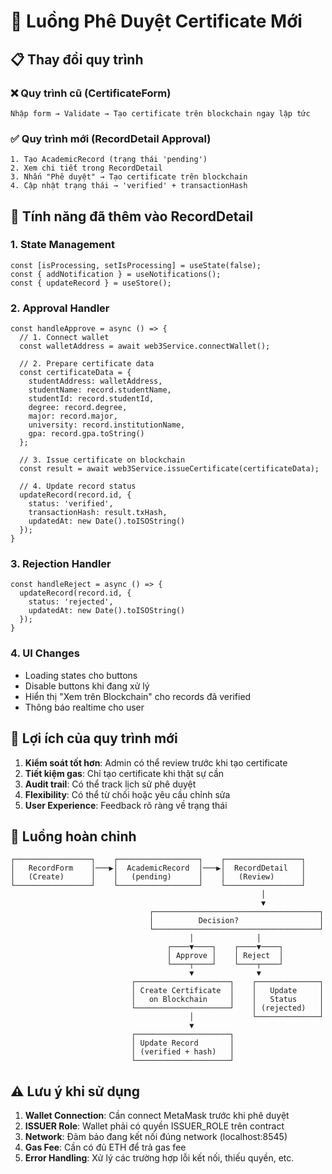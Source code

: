 # 🔄 Luồng Phê Duyệt Certificate Mới

## 📋 Thay đổi quy trình

### ❌ **Quy trình cũ (CertificateForm)**
```
Nhập form → Validate → Tạo certificate trên blockchain ngay lập tức
```

### ✅ **Quy trình mới (RecordDetail Approval)**
```
1. Tạo AcademicRecord (trạng thái 'pending')
2. Xem chi tiết trong RecordDetail  
3. Nhấn "Phê duyệt" → Tạo certificate trên blockchain
4. Cập nhật trạng thái → 'verified' + transactionHash
```

## 🔧 **Tính năng đã thêm vào RecordDetail**

### **1. State Management**
```tsx
const [isProcessing, setIsProcessing] = useState(false);
const { addNotification } = useNotifications();
const { updateRecord } = useStore();
```

### **2. Approval Handler**
```tsx
const handleApprove = async () => {
  // 1. Connect wallet
  const walletAddress = await web3Service.connectWallet();
  
  // 2. Prepare certificate data
  const certificateData = {
    studentAddress: walletAddress,
    studentName: record.studentName,
    studentId: record.studentId,
    degree: record.degree,
    major: record.major,
    university: record.institutionName,
    gpa: record.gpa.toString()
  };

  // 3. Issue certificate on blockchain
  const result = await web3Service.issueCertificate(certificateData);
  
  // 4. Update record status
  updateRecord(record.id, {
    status: 'verified',
    transactionHash: result.txHash,
    updatedAt: new Date().toISOString()
  });
}
```

### **3. Rejection Handler**
```tsx
const handleReject = async () => {
  updateRecord(record.id, {
    status: 'rejected',
    updatedAt: new Date().toISOString()
  });
}
```

### **4. UI Changes**
- Loading states cho buttons
- Disable buttons khi đang xử lý
- Hiển thị "Xem trên Blockchain" cho records đã verified
- Thông báo realtime cho user

## 🎯 **Lợi ích của quy trình mới**

1. **Kiểm soát tốt hơn**: Admin có thể review trước khi tạo certificate
2. **Tiết kiệm gas**: Chỉ tạo certificate khi thật sự cần
3. **Audit trail**: Có thể track lịch sử phê duyệt
4. **Flexibility**: Có thể từ chối hoặc yêu cầu chỉnh sửa
5. **User Experience**: Feedback rõ ràng về trạng thái

## 🔄 **Luồng hoàn chỉnh**

```
┌─────────────────┐    ┌──────────────────┐    ┌─────────────────┐
│   RecordForm    │───▶│  AcademicRecord  │───▶│  RecordDetail   │
│   (Create)      │    │   (pending)      │    │   (Review)      │
└─────────────────┘    └──────────────────┘    └─────────────────┘
                                                        │
                                                        ▼
                               ┌─────────────────────────────────────┐
                               │          Decision?                  │
                               └─────────────────────────────────────┘
                                        │              │
                                   ┌────▼────┐    ┌────▼────┐
                                   │ Approve │    │ Reject  │
                                   └────┬────┘    └────┬────┘
                                        ▼              ▼
                           ┌─────────────────────┐    ┌──────────────┐
                           │ Create Certificate  │    │   Update     │
                           │   on Blockchain     │    │   Status     │
                           └─────────────────────┘    │ (rejected)   │
                                        │             └──────────────┘
                                        ▼
                           ┌─────────────────────┐
                           │ Update Record       │
                           │ (verified + hash)   │
                           └─────────────────────┘
```

## ⚠️ **Lưu ý khi sử dụng**

1. **Wallet Connection**: Cần connect MetaMask trước khi phê duyệt
2. **ISSUER Role**: Wallet phải có quyền ISSUER_ROLE trên contract
3. **Network**: Đảm bảo đang kết nối đúng network (localhost:8545)
4. **Gas Fee**: Cần có đủ ETH để trả gas fee
5. **Error Handling**: Xử lý các trường hợp lỗi kết nối, thiếu quyền, etc.
